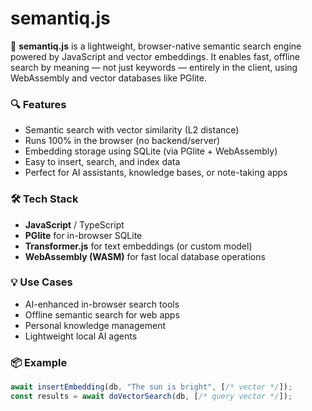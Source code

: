 # semantiq.js

🚀 **semantiq.js** is a lightweight, browser-native semantic search engine powered by JavaScript and vector embeddings. It enables fast, offline search by meaning — not just keywords — entirely in the client, using WebAssembly and vector databases like PGlite.

### 🔍 Features

- Semantic search with vector similarity (L2 distance)
- Runs 100% in the browser (no backend/server)
- Embedding storage using SQLite (via PGlite + WebAssembly)
- Easy to insert, search, and index data
- Perfect for AI assistants, knowledge bases, or note-taking apps

### 🛠 Tech Stack

- **JavaScript** / TypeScript
- **PGlite** for in-browser SQLite
- **Transformer.js** for text embeddings (or custom model)
- **WebAssembly (WASM)** for fast local database operations

### 💡 Use Cases

- AI-enhanced in-browser search tools
- Offline semantic search for web apps
- Personal knowledge management
- Lightweight local AI agents

### 📦 Example

```js
await insertEmbedding(db, "The sun is bright", [/* vector */]);
const results = await doVectorSearch(db, [/* query vector */]);
